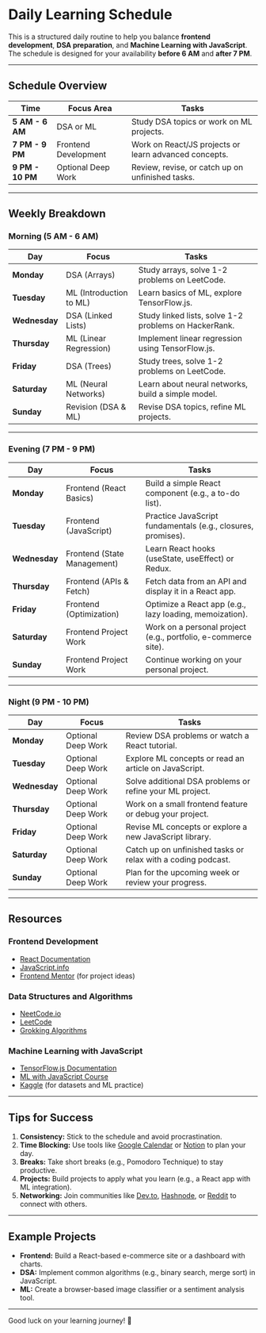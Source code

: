 # Daily Learning Schedule

This is a structured daily routine to help you balance **frontend development**, **DSA preparation**, and **Machine Learning with JavaScript**. The schedule is designed for your availability **before 6 AM** and **after 7 PM**.

---

## Schedule Overview

| **Time**         | **Focus Area**               | **Tasks**                                                                 |
|-------------------|------------------------------|---------------------------------------------------------------------------|
| **5 AM - 6 AM**   | DSA or ML                    | Study DSA topics or work on ML projects.                                  |
| **7 PM - 9 PM**   | Frontend Development         | Work on React/JS projects or learn advanced concepts.                     |
| **9 PM - 10 PM**  | Optional Deep Work           | Review, revise, or catch up on unfinished tasks.                          |

---

## Weekly Breakdown

### Morning (5 AM - 6 AM)
| **Day**       | **Focus**                     | **Tasks**                                                                 |
|---------------|-------------------------------|---------------------------------------------------------------------------|
| **Monday**    | DSA (Arrays)                 | Study arrays, solve 1-2 problems on LeetCode.                             |
| **Tuesday**   | ML (Introduction to ML)      | Learn basics of ML, explore TensorFlow.js.                                |
| **Wednesday** | DSA (Linked Lists)           | Study linked lists, solve 1-2 problems on HackerRank.                     |
| **Thursday**  | ML (Linear Regression)       | Implement linear regression using TensorFlow.js.                          |
| **Friday**    | DSA (Trees)                  | Study trees, solve 1-2 problems on LeetCode.                              |
| **Saturday**  | ML (Neural Networks)         | Learn about neural networks, build a simple model.                        |
| **Sunday**    | Revision (DSA & ML)          | Revise DSA topics, refine ML projects.                                    |

---

### Evening (7 PM - 9 PM)
| **Day**       | **Focus**                     | **Tasks**                                                                 |
|---------------|-------------------------------|---------------------------------------------------------------------------|
| **Monday**    | Frontend (React Basics)      | Build a simple React component (e.g., a to-do list).                      |
| **Tuesday**   | Frontend (JavaScript)        | Practice JavaScript fundamentals (e.g., closures, promises).              |
| **Wednesday** | Frontend (State Management)  | Learn React hooks (useState, useEffect) or Redux.                         |
| **Thursday**  | Frontend (APIs & Fetch)      | Fetch data from an API and display it in a React app.                     |
| **Friday**    | Frontend (Optimization)      | Optimize a React app (e.g., lazy loading, memoization).                   |
| **Saturday**  | Frontend Project Work        | Work on a personal project (e.g., portfolio, e-commerce site).            |
| **Sunday**    | Frontend Project Work        | Continue working on your personal project.                                |

---

### Night (9 PM - 10 PM)
| **Day**       | **Focus**                     | **Tasks**                                                                 |
|---------------|-------------------------------|---------------------------------------------------------------------------|
| **Monday**    | Optional Deep Work           | Review DSA problems or watch a React tutorial.                            |
| **Tuesday**   | Optional Deep Work           | Explore ML concepts or read an article on JavaScript.                     |
| **Wednesday** | Optional Deep Work           | Solve additional DSA problems or refine your ML project.                  |
| **Thursday**  | Optional Deep Work           | Work on a small frontend feature or debug your project.                   |
| **Friday**    | Optional Deep Work           | Revise ML concepts or explore a new JavaScript library.                   |
| **Saturday**  | Optional Deep Work           | Catch up on unfinished tasks or relax with a coding podcast.              |
| **Sunday**    | Optional Deep Work           | Plan for the upcoming week or review your progress.                       |

---

## Resources

### Frontend Development
- [React Documentation](https://reactjs.org/docs/getting-started.html)
- [JavaScript.info](https://javascript.info/)
- [Frontend Mentor](https://www.frontendmentor.io/) (for project ideas)

### Data Structures and Algorithms
- [NeetCode.io](https://neetcode.io/)
- [LeetCode](https://leetcode.com/)
- [Grokking Algorithms](https://www.oreilly.com/library/view/grokking-algorithms/9781617292231/)

### Machine Learning with JavaScript
- [TensorFlow.js Documentation](https://www.tensorflow.org/js)
- [ML with JavaScript Course](https://www.udemy.com/course/machine-learning-with-javascript/)
- [Kaggle](https://www.kaggle.com/) (for datasets and ML practice)

---

## Tips for Success
1. **Consistency:** Stick to the schedule and avoid procrastination.
2. **Time Blocking:** Use tools like [Google Calendar](https://calendar.google.com/) or [Notion](https://www.notion.so/) to plan your day.
3. **Breaks:** Take short breaks (e.g., Pomodoro Technique) to stay productive.
4. **Projects:** Build projects to apply what you learn (e.g., a React app with ML integration).
5. **Networking:** Join communities like [Dev.to](https://dev.to/), [Hashnode](https://hashnode.com/), or [Reddit](https://www.reddit.com/r/reactjs/) to connect with others.

---

## Example Projects
- **Frontend:** Build a React-based e-commerce site or a dashboard with charts.
- **DSA:** Implement common algorithms (e.g., binary search, merge sort) in JavaScript.
- **ML:** Create a browser-based image classifier or a sentiment analysis tool.

---

Good luck on your learning journey! 🚀